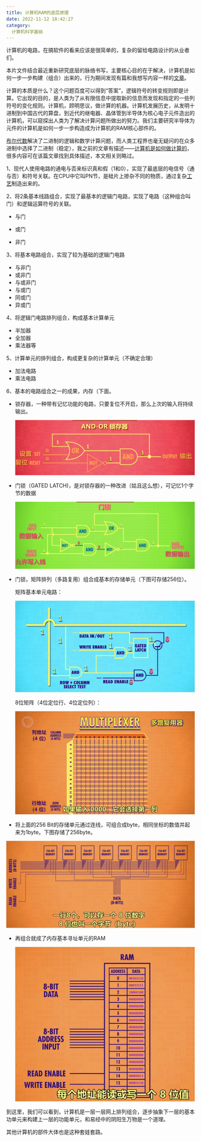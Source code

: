 ```yaml
---
title: 计算机RAM的底层原理
date: 2022-11-12 18:42:27
category: 
  计算机科学基础
---
```


计算机的电路，在搞软件的看来应该是很简单的，复杂的留给电路设计的从业者们。

本片文件结合最近重新研究底层的脉络书写，主要核心目的在于解决，计算机是如何一步一步构建（组合）出来的，行为期间发现有篇和我想写内容一样的[文章](https://zhuanlan.zhihu.com/p/367927405)。

计算的本质是什么？这个问题百度可以得到“答案”，逻辑符号的转变规则即是计算。它出现的目的，是人类为了从有限信息中提取新的信息而发现和指定的一些列符号的变化规则。计算机，顾明思议，做计算的机器。计算机发展历史，从发明十进制到中国古代的算盘，到近代的继电器、晶体管到半导体为核心电子元件造出的计算机，可以窥探出人类为了解决计算问题所做出的努力。我们主要研究半导体为元件的计算机是如何一步一步构造成为计算机的RAM核心部件的。

[布尔代数](https://blog.csdn.net/SlowIsFastLemon/article/details/103575141)解决了二进制的逻辑和数学计算问题，而人类工程界也毫无疑问的在众多进制中选择了二进制（稳定），我之前的文章有描述——[计算机是如何做计算的](https://windanchaos.github.io/2019/07/02/%E3%80%90%E8%AE%A1%E7%AE%97%E6%9C%BA%E7%90%86%E8%AE%BA%E5%9F%BA%E7%A1%80%E3%80%91%E8%AE%A1%E7%AE%97%E6%9C%BA%E6%98%AF%E5%A6%82%E4%BD%95%E5%81%9A%E8%BF%90%E7%AE%97%E7%9A%84/)，很多内容可在该篇文章找到具体描述，本文相关则略过。

1、现代人使用电路的通电与否来标识真和假（1和0），实现了最底层的电信号（通与否）和符号关联。在CPU中它叫PN节，是硅片上掺杂不同的物质，通过复杂[工艺](https://www.sohu.com/a/255397866_468626)制造出来的。

2、将2条基本线路组合，实现了最基本的逻辑门电路，实现了电路（这种组合叫门）和逻辑运算符号的关联。

- 与门

- 或门

- 非门

3、将基本电路组合，实现了较为基础的逻辑门电路

- 与非门
- 或非门
- 与或非门
- 与或门
- 同或门
- 异或门

4、将逻辑门电路排列组合，构成基本计算单元

- 半加器
- 全加器
- 乘法器等

5、计算单元的排列组合，构成更复杂的计算单元（不确定合理）

- 加法电路
- 乘法电路

6、基本的电路组合之一的成果，内存（下面。

- 锁存器，一种带有记忆功能的电路，只要复位不开启，那么上次的输入将持续输出。

  ![Screen Shot 2022-11-12 at 19.42.35](../images/Screen_Shot_2022-11-12_at_19.42.35.png)

- 门锁（GATED LATCH)，是对锁存器的一种改进（姑且这么想），可记忆1个字节的数据

  ![Screen Shot 2022-11-12 at 19.49.12](../images/Screen_Shot_2022-11-12_at_19.49.12.png)

- 门锁，矩阵排列（多路复用）组合成基本的存储单元（下图可存储256位）。

  矩阵基本单元电路：

  ![Screen Shot 2022-11-12 at 20.04.04](../images/Screen_Shot_2022-11-12_at_20.04.04.png)

  8位矩阵（4位定位行、4位定位列）：

  ![Screen Shot 2022-11-12 at 20.01.47](../images/Screen_Shot_2022-11-12_at_20.01.47.png)

-  将上面的256 Bit的存储单元通过连线，可组合成byte，相同坐标的数值并起来为1byte。下图存储了256byte。

  ![Screen Shot 2022-11-12 at 20.18.04](../images/Screen_Shot_2022-11-12_at_20.18.04.png)

- 再组合就成了内存基本寻址单元的RAM

  ![Screen Shot 2022-11-12 at 20.20.57](../images/Screen_Shot_2022-11-12_at_20.20.57.png)

到这里，我们可以看到，计算机是一层一层网上排列组合，逐步抽象下一层的基本功单元来构建上一层的功能单元，和易经中的阴阳生万物是一个道理。

其他计算机的部件大体也是这种套娃套路。
